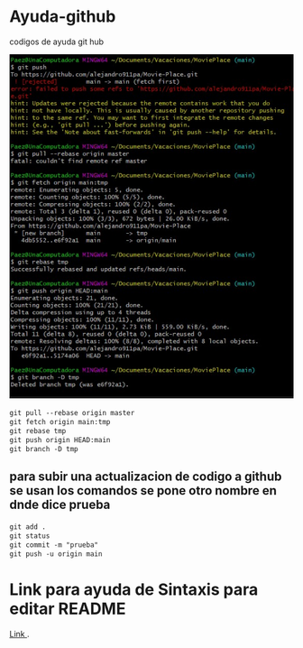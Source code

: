 # Ayuda-github
codigos de ayuda git hub

![por_si_acaso](imagen.jpg)


```
git pull --rebase origin master
git fetch origin main:tmp
git rebase tmp
git push origin HEAD:main
git branch -D tmp
```
## para subir una actualizacion de codigo a github se usan los comandos se pone otro nombre en dnde dice prueba
```
git add .
git status
git commit -m "prueba"
git push -u origin main
```
# Link para ayuda de Sintaxis para editar README
[Link ](https://docs.github.com/es/get-started/writing-on-github/getting-started-with-writing-and-formatting-on-github/basic-writing-and-formatting-syntax).

